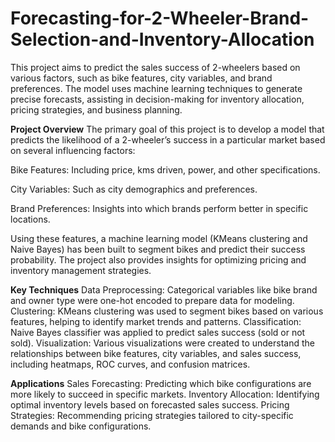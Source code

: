 # Forecasting-for-2-Wheeler-Brand-Selection-and-Inventory-Allocation
This project aims to predict the sales success of 2-wheelers based on various factors, such as bike features, city variables, and brand preferences. The model uses machine learning techniques to generate precise forecasts, assisting in decision-making for inventory allocation, pricing strategies, and business planning.

**Project Overview**
The primary goal of this project is to develop a model that predicts the likelihood of a 2-wheeler’s success in a particular market based on several influencing factors:

Bike Features: Including price, kms driven, power, and other specifications.

City Variables: Such as city demographics and preferences.

Brand Preferences: Insights into which brands perform better in specific locations.

Using these features, a machine learning model (KMeans clustering and Naive Bayes) has been built to segment bikes and predict their success probability. The project also provides insights for optimizing pricing and inventory management strategies.

**Key Techniques**
Data Preprocessing: Categorical variables like bike brand and owner type were one-hot encoded to prepare data for modeling.
Clustering: KMeans clustering was used to segment bikes based on various features, helping to identify market trends and patterns.
Classification: Naive Bayes classifier was applied to predict sales success (sold or not sold).
Visualization: Various visualizations were created to understand the relationships between bike features, city variables, and sales success, including heatmaps, ROC curves, and confusion matrices.

**Applications**
Sales Forecasting: Predicting which bike configurations are more likely to succeed in specific markets.
Inventory Allocation: Identifying optimal inventory levels based on forecasted sales success.
Pricing Strategies: Recommending pricing strategies tailored to city-specific demands and bike configurations.
